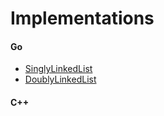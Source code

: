 # Implementations
#### Go
- [SinglyLinkedList](./codes/Rewrite(recommended)/singlyll.go)
- [DoublyLinkedList](./codes/Rewrite(recommended)/doublyll.go)
#### C++